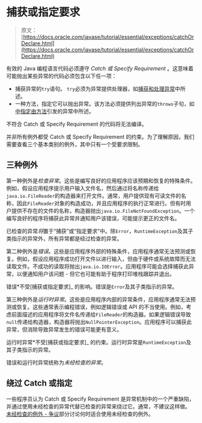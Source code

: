 # 捕获或指定要求

> 原文： [https://docs.oracle.com/javase/tutorial/essential/exceptions/catchOrDeclare.html](https://docs.oracle.com/javase/tutorial/essential/exceptions/catchOrDeclare.html)

有效的 Java 编程语言代码必须遵守 _Catch 或 Specify Requirement_ 。这意味着可能抛出某些异常的代码必须包含以下任一项：

*   捕获异常的`try`语句。 `try`必须为异常提供处理器，如[捕获和处理异常](handling.html)中所述。
*   一种方法，指定它可以抛出异常。该方法必须提供列出异常的`throws`子句，如[中指定由方法](declaring.html)引发的异常中所述。

不符合 Catch 或 Specify Requirement 的代码将无法编译。

并非所有例外都受 Catch 或 Specify Requirement 的约束。为了理解原因，我们需要查看三个基本类别的例外，其中只有一个受要求限制。

## 三种例外

第一种例外是*检查异常*。这些是编写良好的应用程序应该预期和恢复的特殊条件。例如，假设应用程序提示用户输入文件名，然后通过将名称传递给`java.io.FileReader`的构造器来打开文件。通常，用户提供现有可读文件的名称，因此`FileReader`对象的构造成功，并且应用程序的执行正常进行。但有时用户提供不存在的文件的名称，构造器抛出`java.io.FileNotFoundException`。一个编写良好的程序将捕获此异常并通知用户该错误，可能提示更正的文件名。

已检查的异常*将*置于“捕获”或“指定要求”中。除`Error`，`RuntimeException`及其子类指示的异常外，所有异常都是经过检查的异常。

第二种例外是*错误*。这些是应用程序外部的特殊条件，应用程序通常无法预测或恢复。例如，假设应用程序成功打开文件以进行输入，但由于硬件或系统故障而无法读取文件。不成功的读取将抛出`java.io.IOError`。应用程序可能会选择捕获此异常，以便通知用户该问题 - 但它也可能有助于程序打印堆栈跟踪并退出。

错误*不受[捕获或指定要求]_ 的影响。错误是`Error`及其子类指示的异常。

第三种例外是*运行时异常*。这些是应用程序内部的异常条件，应用程序通常无法预测或恢复。这些通常表示编程错误，例如逻辑错误或 API 的不当使用。例如，考虑前面描述的应用程序将文件名传递给`FileReader`的构造器。如果逻辑错误导致`null`传递给构造器，构造器将抛出`NullPointerException`。应用程序可以捕获此异常，但消除导致异常发生的错误可能更有意义。

运行时异常*不受[捕获或指定要求]_ 的约束。运行时异常是`RuntimeException`及其子类指示的异常。

错误和运行时异常统称为*未经检查的异常*。

## 绕过 Catch 或指定

一些程序员认为 Catch 或 Specify Requirement 是异常机制中的一个严重缺陷，并通过使用未经检查的异常代替已检查的异常来绕过它。通常，不建议这样做。 [未经检查的例外 - 争议](runtime.html)部分讨论何时适合使用未经检查的例外。